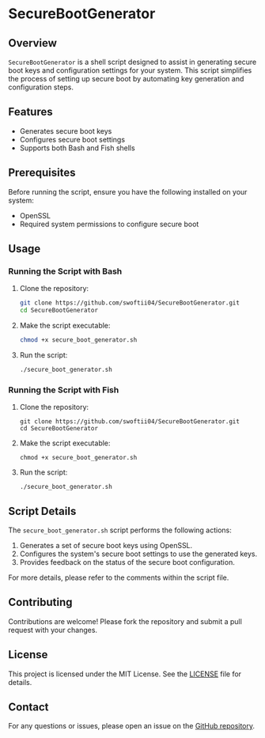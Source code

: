 # SecureBootGenerator

## Overview

`SecureBootGenerator` is a shell script designed to assist in generating secure boot keys and configuration settings for your system. This script simplifies the process of setting up secure boot by automating key generation and configuration steps.

## Features

- Generates secure boot keys
- Configures secure boot settings
- Supports both Bash and Fish shells

## Prerequisites

Before running the script, ensure you have the following installed on your system:

- OpenSSL
- Required system permissions to configure secure boot

## Usage

### Running the Script with Bash

1. Clone the repository:
    ```bash
    git clone https://github.com/swoftii04/SecureBootGenerator.git
    cd SecureBootGenerator
    ```

2. Make the script executable:
    ```bash
    chmod +x secure_boot_generator.sh
    ```

3. Run the script:
    ```bash
    ./secure_boot_generator.sh
    ```

### Running the Script with Fish

1. Clone the repository:
    ```fish
    git clone https://github.com/swoftii04/SecureBootGenerator.git
    cd SecureBootGenerator
    ```

2. Make the script executable:
    ```fish
    chmod +x secure_boot_generator.sh
    ```

3. Run the script:
    ```fish
    ./secure_boot_generator.sh
    ```

## Script Details

The `secure_boot_generator.sh` script performs the following actions:

1. Generates a set of secure boot keys using OpenSSL.
2. Configures the system's secure boot settings to use the generated keys.
3. Provides feedback on the status of the secure boot configuration.

For more details, please refer to the comments within the script file.

## Contributing

Contributions are welcome! Please fork the repository and submit a pull request with your changes.

## License

This project is licensed under the MIT License. See the [LICENSE](LICENSE) file for details.

## Contact

For any questions or issues, please open an issue on the [GitHub repository](https://github.com/swoftii04/SecureBootGenerator/issues).
